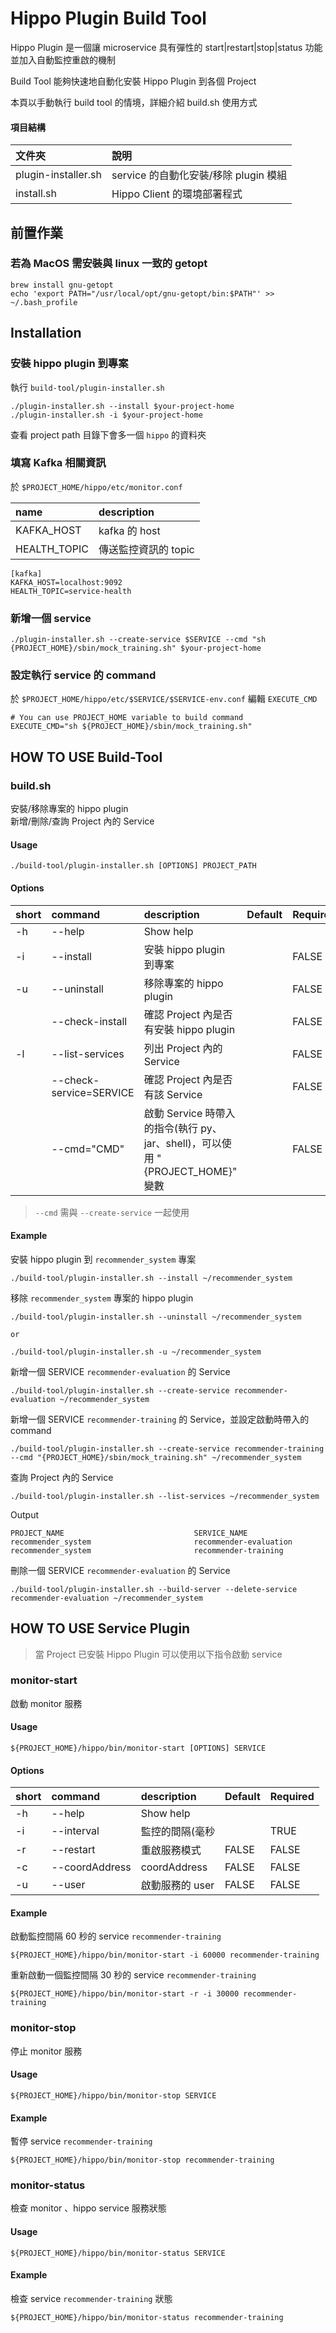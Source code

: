 # Hippo Plugin Build Tool

Hippo Plugin 是一個讓 microservice 具有彈性的 start|restart|stop|status 功能並加入自動監控重啟的機制

Build Tool 能夠快速地自動化安裝 Hippo Plugin 到各個 Project

本頁以手動執行 build tool 的情境，詳細介紹 build.sh 使用方式

#### 項目結構

| 文件夾        |     說明      |
| :----------- | :----------- |
| plugin-installer.sh     | service 的自動化安裝/移除 plugin 模組                      |
| install.sh   | Hippo Client 的環境部署程式   |
## 前置作業

### 若為 MacOS 需安裝與 linux 一致的 getopt

```shell=
brew install gnu-getopt
echo 'export PATH="/usr/local/opt/gnu-getopt/bin:$PATH"' >> ~/.bash_profile
```


## Installation

### 安裝 hippo plugin 到專案

執行 `build-tool/plugin-installer.sh` 

```shell=
./plugin-installer.sh --install $your-project-home
./plugin-installer.sh -i $your-project-home
```

查看 project path 目錄下會多一個 `hippo` 的資料夾

### 填寫 Kafka 相關資訊

於 `$PROJECT_HOME/hippo/etc/monitor.conf`

| name           | description        |
| :--------------| :------------------|
| KAFKA_HOST     | kafka 的 host      |
| HEALTH_TOPIC   | 傳送監控資訊的 topic |

```shell
[kafka]
KAFKA_HOST=localhost:9092
HEALTH_TOPIC=service-health
```

### 新增一個 service

```shell=
./plugin-installer.sh --create-service $SERVICE --cmd "sh {PROJECT_HOME}/sbin/mock_training.sh" $your-project-home
```


### 設定執行 service 的 command

於 `$PROJECT_HOME/hippo/etc/$SERVICE/$SERVICE-env.conf` 編輯 `EXECUTE_CMD`

```shell
# You can use PROJECT_HOME variable to build command
EXECUTE_CMD="sh ${PROJECT_HOME}/sbin/mock_training.sh"
```


## HOW TO USE Build-Tool

### build.sh
安裝/移除專案的 hippo plugin   
新增/刪除/查詢 Project 內的 Service

#### Usage

```shell
./build-tool/plugin-installer.sh [OPTIONS] PROJECT_PATH
```

#### Options

| short | command                   | description                    | Default | Required |
| :---- | :------------------------ | :-----------------------------| :----- | :-----    |
| -h    | --help                    | Show help                       |        |        |
| -i    | --install                 | 安裝 hippo plugin 到專案         |        |FALSE   |
| -u    | --uninstall               | 移除專案的 hippo plugin          |        |FALSE   |
|       | --check-install           | 確認 Project 內是否有安裝 hippo plugin |   |FALSE   |
| -l    | --list-services           | 列出 Project 內的 Service        |        |FALSE   |
|       |--check-service=SERVICE    | 確認 Project 內是否有該 Service   |        |FALSE   |
|       |--cmd=\"CMD\"              | 啟動 Service 時帶入的指令(執行 py、jar、shell)，可以使用  "{PROJECT_HOME}" 變數 |  | FALSE |

> `--cmd` 需與 `--create-service` 一起使用

#### Example

安裝 hippo plugin 到 `recommender_system` 專案

```shell=
./build-tool/plugin-installer.sh --install ~/recommender_system  

```

移除 `recommender_system` 專案的 hippo plugin

```shell=
./build-tool/plugin-installer.sh --uninstall ~/recommender_system

or

./build-tool/plugin-installer.sh -u ~/recommender_system

```


新增一個 SERVICE `recommender-evaluation` 的 Service

```shell=
./build-tool/plugin-installer.sh --create-service recommender-evaluation ~/recommender_system
```

新增一個 SERVICE `recommender-training` 的 Service，並設定啟動時帶入的 command

```shell=
./build-tool/plugin-installer.sh --create-service recommender-training --cmd "{PROJECT_HOME}/sbin/mock_training.sh" ~/recommender_system
```

查詢 Project 內的 Service

```shell=
./build-tool/plugin-installer.sh --list-services ~/recommender_system
```

Output

```shell=
PROJECT_NAME                             SERVICE_NAME
recommender_system                       recommender-evaluation
recommender_system                       recommender-training

```


刪除一個 SERVICE `recommender-evaluation` 的 Service

```shell=
./build-tool/plugin-installer.sh --build-server --delete-service recommender-evaluation ~/recommender_system
```

## HOW TO USE Service Plugin

> 當 Project 已安裝 Hippo Plugin 可以使用以下指令啟動 service
### monitor-start

啟動 monitor 服務

#### Usage

```shell
${PROJECT_HOME}/hippo/bin/monitor-start [OPTIONS] SERVICE
```


#### Options

| short | command                    | description               | Default | Required |
| :---- | :------------------------  | :------------------------ | :------ | :------- |
| -h    | --help                     | Show help                 |         |          |
| -i    | --interval                 | 監控的間隔(毫秒              |         |TRUE      |
| -r    | --restart                  | 重啟服務模式                |FALSE    |FALSE     |
| -c    | --coordAddress             | coordAddress              |FALSE    |FALSE     |
| -u    | --user                     | 啟動服務的 user             |FALSE    |FALSE     |


#### Example

啟動監控間隔 60 秒的 service `recommender-training`

```shell=
${PROJECT_HOME}/hippo/bin/monitor-start -i 60000 recommender-training
```

重新啟動一個監控間隔 30 秒的 service `recommender-training`

```shell
${PROJECT_HOME}/hippo/bin/monitor-start -r -i 30000 recommender-training
```

### monitor-stop

停止 monitor 服務

#### Usage

```shell
${PROJECT_HOME}/hippo/bin/monitor-stop SERVICE
```

#### Example

暫停 service `recommender-training`

```shell
${PROJECT_HOME}/hippo/bin/monitor-stop recommender-training
```


### monitor-status

檢查 monitor 、hippo service 服務狀態

#### Usage

```shell
${PROJECT_HOME}/hippo/bin/monitor-status SERVICE
```

#### Example

檢查 service `recommender-training` 狀態

```shell
${PROJECT_HOME}/hippo/bin/monitor-status recommender-training
```
